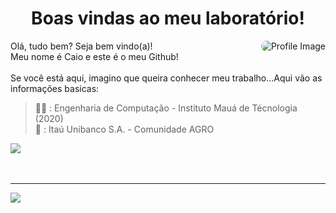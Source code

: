 <h1 align="center"><strong>Boas vindas ao meu laboratório!</strong></h1>

<a>
  <img src="https://github.com/caramujox.png" alt="Profile Image" align="right" style="border-radius:2rem">
</a>

<p align="left"> 
  Olá, tudo bem? Seja bem vindo(a)!<br> Meu nome é Caio e este é o meu Github!<br><br> 
  Se você está aqui, imagino que queira conhecer meu trabalho...Aqui vão as informações basicas:

> 👨‍🎓 : Engenharia de Computação - Instituto Mauá de Técnologia (2020)<br>
> 🏢 : Itaú Unibanco S.A. - Comunidade AGRO<br>

<p align="left">
  <a href="https://www.linkedin.com/in/caramujox/" alt="Linkedin">
  <img src="https://img.shields.io/badge/-Linkedin-0e76a8?style=flat-square&logo=Linkedin&logoColor=white" /></a><br><br><br>
</p>

---

</p>
<a href="https://github.com/anuraghazra/convoychat">
  <img align="center" src="https://github-readme-stats-ten-green.vercel.app/api/top-langs/?username=caramujox&layout=compact&theme=chartreuse-dark&langs_count=8" />
</a>

<br>

